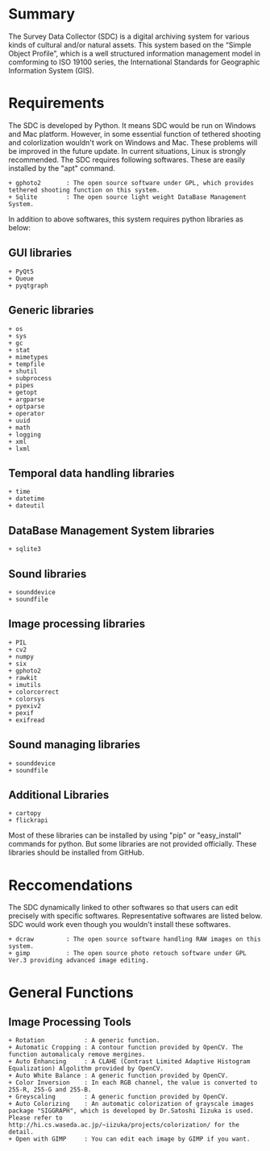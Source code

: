 # Summary
 The Survey Data Collector (SDC) is a digital archiving system for various kinds of cultural and/or natural assets. This system based on the “Simple Object Profile”, which is a well structured information management model in comforming to ISO 19100 series, the International Standards for Geographic Information System (GIS).

# Requirements
The SDC is developed by Python. It means SDC would be run on Windows and Mac platform. However, in some essential function of tethered shooting and colorlization wouldn't work on Windows and Mac. These problems will be improved in the future update. In current situations, Linux is strongly recommended.
The SDC requires following softwares. These are easily installed by the "apt" command.

    + gphoto2       : The open source software under GPL, which provides tethered shooting function on this system.
    + Sqlite        : The open source light weight DataBase Management System.

In addition to above softwares, this system requires python libraries as below:

## GUI libraries

    + PyQt5
    + Queue
    + pyqtgraph

## Generic libraries

    + os
    + sys
    + gc
    + stat
    + mimetypes
    + tempfile
    + shutil
    + subprocess
    + pipes
    + getopt
    + argparse
    + optparse
    + operator
    + uuid
    + math
    + logging
    + xml
    + lxml

## Temporal data handling libraries

    + time
    + datetime
    + dateutil

## DataBase Management System libraries

    + sqlite3

## Sound libraries

    + sounddevice
    + soundfile

## Image processing libraries

    + PIL
    + cv2
    + numpy
    + six
    + gphoto2
    + rawkit
    + imutils
    + colorcorrect
    + colorsys
    + pyexiv2
    + pexif
    + exifread

## Sound managing libraries

    + sounddevice
    + soundfile

## Additional Libraries

    + cartopy
    + flickrapi

 Most of these libraries can be installed by using "pip" or "easy_install" commands for python. But some libraries are not provided
 officially. These libraries should be installed from GitHub. 

# Reccomendations
The SDC dynamically linked to other softwares so that users can edit precisely with specific softwares. Representative softwares are listed below. SDC would work even though you wouldn't install these softwares.

    + dcraw         : The open source software handling RAW images on this system.
    + gimp          : The open source photo retouch software under GPL Ver.3 providing advanced image editing.

# General Functions
## Image Processing Tools

    + Rotation           : A generic function.
    + Automatic Cropping : A contour function provided by OpenCV. The function automalicaly remove mergines.
    + Auto Enhancing     : A CLAHE (Contrast Limited Adaptive Histogram Equalization) Algolithm provided by OpenCV.
    + Auto White Balance : A generic function provided by OpenCV.
    + Color Inversion    : In each RGB channel, the value is converted to 255-R, 255-G and 255-B.
    + Greyscaling        : A generic function provided by OpenCV.
    + Auto Colorizing    : An automatic colorization of grayscale images package "SIGGRAPH", which is developed by Dr.Satoshi Iizuka is used. Please refer to http://hi.cs.waseda.ac.jp/~iizuka/projects/colorization/ for the detail.
    + Open with GIMP     : You can edit each image by GIMP if you want. 
